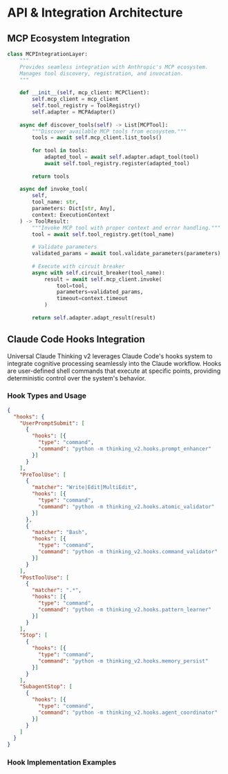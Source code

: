 # API & Integration Architecture

## MCP Ecosystem Integration

```python
class MCPIntegrationLayer:
    """
    Provides seamless integration with Anthropic's MCP ecosystem.
    Manages tool discovery, registration, and invocation.
    """
    
    def __init__(self, mcp_client: MCPClient):
        self.mcp_client = mcp_client
        self.tool_registry = ToolRegistry()
        self.adapter = MCPAdapter()
        
    async def discover_tools(self) -> List[MCPTool]:
        """Discover available MCP tools from ecosystem."""
        tools = await self.mcp_client.list_tools()
        
        for tool in tools:
            adapted_tool = await self.adapter.adapt_tool(tool)
            await self.tool_registry.register(adapted_tool)
            
        return tools
        
    async def invoke_tool(
        self,
        tool_name: str,
        parameters: Dict[str, Any],
        context: ExecutionContext
    ) -> ToolResult:
        """Invoke MCP tool with proper context and error handling."""
        tool = await self.tool_registry.get(tool_name)
        
        # Validate parameters
        validated_params = await tool.validate_parameters(parameters)
        
        # Execute with circuit breaker
        async with self.circuit_breaker(tool_name):
            result = await self.mcp_client.invoke(
                tool=tool,
                parameters=validated_params,
                timeout=context.timeout
            )
            
        return self.adapter.adapt_result(result)
```

## Claude Code Hooks Integration

Universal Claude Thinking v2 leverages Claude Code's hooks system to integrate cognitive processing seamlessly into the Claude workflow. Hooks are user-defined shell commands that execute at specific points, providing deterministic control over the system's behavior.

### Hook Types and Usage

```json
{
  "hooks": {
    "UserPromptSubmit": [
      {
        "hooks": [{
          "type": "command",
          "command": "python -m thinking_v2.hooks.prompt_enhancer"
        }]
      }
    ],
    "PreToolUse": [
      {
        "matcher": "Write|Edit|MultiEdit",
        "hooks": [{
          "type": "command",
          "command": "python -m thinking_v2.hooks.atomic_validator"
        }]
      },
      {
        "matcher": "Bash",
        "hooks": [{
          "type": "command",
          "command": "python -m thinking_v2.hooks.command_validator"
        }]
      }
    ],
    "PostToolUse": [
      {
        "matcher": ".*",
        "hooks": [{
          "type": "command",
          "command": "python -m thinking_v2.hooks.pattern_learner"
        }]
      }
    ],
    "Stop": [
      {
        "hooks": [{
          "type": "command",
          "command": "python -m thinking_v2.hooks.memory_persist"
        }]
      }
    ],
    "SubagentStop": [
      {
        "hooks": [{
          "type": "command",
          "command": "python -m thinking_v2.hooks.agent_coordinator"
        }]
      }
    ]
  }
}
```

### Hook Implementation Examples

```python